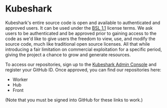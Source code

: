 # Kubeshark
Kubeshark's entire source code is open and available to authenticated and approved users. It can be used under the [BSL 1.1](https://docs.kubeshark.co/en/license) license terms. 
We ask users to be authenticated and be approved prior to gaining access to the code as we'd like to give users the freedom to view, use, and modify the source code, much like traditional open source licenses. All that while introducing a fair limitation on commercial exploitation for a specific period, giving the project a chance to grow and generate resources.

To access our repositories, sign up to the [Kubeshark Admin Console](https://console.kubeshark.co/) and register your GitHub ID. Once approved, you can find our repositories here:

- Worker
- Hub
- Front
  
(Note that you must be signed into GitHub for these links to work.)
